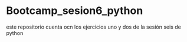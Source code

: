 # Bootcamp_sesion6_python
este repositorio cuenta ocn los ejercicios uno y dos de la sesión seis de python
